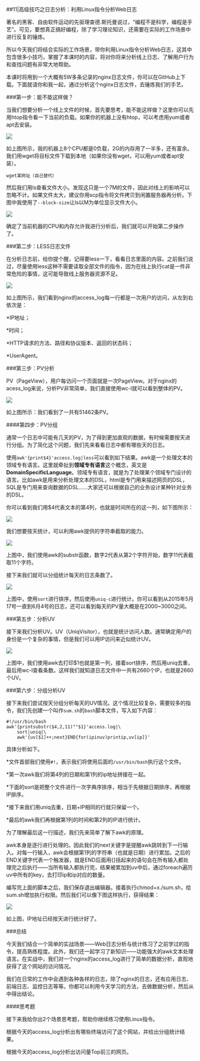 ##11|高级技巧之日志分析：利用Linux指令分析Web日志

著名的黑客、自由软件运动的先驱理查德.斯托曼说过，“编程不是科学，编程是手艺”。可见，要想真正搞好编程，除了学习理论知识，还需要在实际的工作场景中进行反复的锤炼。

所以今天我们将结合实际的工作场景，带你利用Linux指令分析Web日志，这其中包含很多小技巧，掌握了本课时的内容，将对你将来分析线上日志、了解用户行为和查找问题有非常大地帮助。

本课时将用到一个大概有5W多条记录的nginx日志文件，你可以在GitHub上下载。下面就请你和我一起，通过分析这个nginx日志文件，去锤炼我们的手艺。

###第一步：能不能这样做？

当我们想要分析一个线上文件的时候，首先要思考，能不能这样做？这里你可以先用htop指令看一下当前的负载。如果你的机器上没有htop，可以考虑用yum或者apt去安装。

![](/Users/weihuchao/Pictures/src/20211203/重学操作系统/CgqCHl-BkJ6AcP32AAduMy8fcSw412.png)

如上图所示，我的机器上8个CPU都是0负载，2G的内存用了一半多，还有富余。我们用wget将目标文件下载到本地（如果你没有wget，可以用yum或者apt安装）。

```
wget某网址（自己替代）
```

然后我们用ls查看文件大小。发现这只是一个7M的文件，因此对线上的影响可以忽略不计。如果文件太大，建议你用scp指令将文件拷贝到闲置服务器再分析。下图中我使用了`--block-size`让ls以M为单位显示文件大小。

![](/Users/weihuchao/Pictures/src/20211203/重学操作系统/Ciqc1F-BkKeAQDs9AACqJbZ2jCM025.png)

确定了当前机器的CPU和内存允许我进行分析后，我们就可以开始第二步操作了。

###第二步：LESS日志文件

在分析日志前，给你提个醒，记得要less一下，看看日志里面的内容。之前我们说过，尽量使用less这种不需要读取全部文件的指令，因为在线上执行cat是一件非常危险的事情，这可能导致线上服务器资源不足。

![](/Users/weihuchao/Pictures/src/20211203/重学操作系统/CgqCHl-BkK6AcDGvAAjaPXe-Nbc605.png)

如上图所示，我们看到nginx的access_log每一行都是一次用户的访问，从左到右依次是：

*IP地址；

*时间；

*HTTP请求的方法、路径和协议版本、返回的状态码；

*UserAgent。

###第三步：PV分析

PV（PageView），用户每访问一个页面就是一次PageView。对于nginx的acess_log来说，分析PV非常简单，我们直接使用wc-l就可以看到整体的PV。

![](/Users/weihuchao/Pictures/src/20211203/重学操作系统/Ciqc1F-BkL6AGiY-AABQPMnGu40979.png)

如上图所示：我们看到了一共有51462条PV。

####第四步：PV分组

通常一个日志中可能有几天的PV，为了得到更加直观的数据，有时候需要按天进行分组。为了简化这个问题，我们先来看看日志中都有哪些天的日志。

使用`awk'{print$4}'access.log|less`可以看到如下结果。awk是一个处理文本的领域专有语言。这里就牵扯到**领域专有语言**这个概念，英文是**DomainSpecificLanguage**。领域专有语言，就是为了处理某个领域专门设计的语言。比如awk是用来分析处理文本的DSL，html是专门用来描述网页的DSL，SQL是专门用来查询数据的DSL……大家还可以根据自己的业务设计某种针对业务的DSL。

你可以看到我们用$4代表文本的第4列，也就是时间所在的这一列，如下图所示：

![](/Users/weihuchao/Pictures/src/20211203/重学操作系统/CgqCHl-BkMaAb421AAGUr-N08hM187.png)

我们想要按天统计，可以利用awk提供的字符串截取的能力。

![](/Users/weihuchao/Pictures/src/20211203/重学操作系统/CgqCHl-BkMuAKo9UAAIcPR902XQ858.png)

上图中，我们使用awk的substr函数，数字2代表从第2个字符开始，数字11代表截取11个字符。

接下来我们就可以分组统计每天的日志条数了。

![](/Users/weihuchao/Pictures/src/20211203/重学操作系统/CgqCHl-BkNGAB-VgAASNmct9nQA628.png)

上图中，使用`sort`进行排序，然后使用`uniq-c`进行统计。你可以看到从2015年5月17号一直到6月4号的日志，还可以看到每天的PV量大概是在2000~3000之间。

###第五步：分析UV

接下来我们分析UV。UV（UniqVisitor），也就是统计访问人数。通常确定用户的身份是一个复杂的事情，但是我们可以用IP访问来近似统计UV。

![](/Users/weihuchao/Pictures/src/20211203/重学操作系统/Ciqc1F-BkNeAam2YAACxCjlKsvc488.png)

上图中，我们使用awk去打印$1也就是第一列，接着sort排序，然后用uniq去重，最后用wc-l查看条数。这样我们就知道日志文件中一共有2660个IP，也就是2660个UV。

###第六步：分组分析UV

接下来我们尝试按天分组分析每天的UV情况。这个情况比较复杂，需要较多的指令，我们先创建一个叫作`sum.sh`的`bash`脚本文件，写入如下内容：

```shell
#!/usr/bin/bash
awk'{printsubstr($4,2,11)""$1}'access.log|\
	sort|uniq|\
	awk'{uv[$1]++;next}END{for(ipinuv)printip,uv[ip]}'
```

具体分析如下。

*文件首部我们使用`#!`，表示我们将使用后面的`/usr/bin/bash`执行这个文件。

*第一次awk我们将第4列的日期和第1列的ip地址拼接在一起。

*下面的sort是把整个文件进行一次字典序排序，相当于先根据日期排序，再根据IP排序。

*接下来我们用uniq去重，日期+IP相同的行就只保留一个。

*最后的awk我们再根据第1列的时间和第2列的IP进行统计。

为了理解最后这一行描述，我们先来简单了解下awk的原理。

awk本身是逐行进行处理的。因此我们的next关键字是提醒awk跳转到下一行输入。对每一行输入，awk会根据第1列的字符串（也就是日期）进行累加。之后的END关键字代表一个触发器，就是END后面用{}括起来的语句会在所有输入都处理完之后执行——当所有输入都执行完，结果被累加到uv中后，通过foreach遍历uv中所有的key，去打印ip和ip对应的数量。

编写完上面的脚本之后，我们保存退出编辑器。接着执行chmod+x./sum.sh，给sum.sh增加执行权限。然后我们可以像下图这样执行，获得结果：

![](/Users/weihuchao/Pictures/src/20211203/重学操作系统/CgqCHl-BkOKAfpNwAAOFk0EhDjU183.png)

如上图，IP地址已经按天进行统计好了。

###总结

今天我们结合一个简单的实战场景——Web日志分析与统计练习了之前学过的指令，提高熟练程度。此外，我们还一起学习了新知识——功能强大的awk文本处理语言。在实战中，我们对一个nginx的access_log进行了简单的数据分析，直观地获得了这个网站的访问情况。

我们在日常的工作中会遇到各种各样的日志，除了nginx的日志，还有应用日志、前端日志、监控日志等等。你都可以利用今天学习的方法，去做数据分析，然后从中得出结论。

####思考题

接下来我给你出2个场景思考题，帮助你继续练习使用Linux指令。

根据今天的access_log分析出有哪些终端访问了这个网站，并给出分组统计结果。

根据今天的access_log分析出访问量Top前三的网页。
